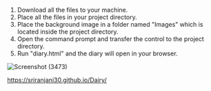 1. Download all the files to your machine.
2. Place all the files in your project directory.
3. Place the background image in a folder named "Images" which is located inside the project directory.
4. Open the command prompt and transfer the control to the project directory.
5. Run "diary.html" and the diary will open in your browser.

![Screenshot (3473)](https://github.com/user-attachments/assets/072c4ec8-4ce9-4eac-abfa-7b975e4c3e7e)

https://sriranjani30.github.io/Dairy/

